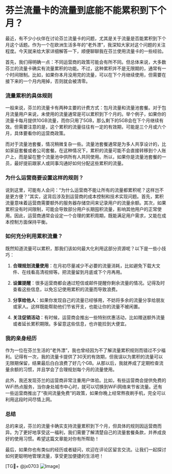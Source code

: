 # 芬兰流量卡的流量到底能不能累积到下个月？

最近，有不少小伙伴在讨论芬兰流量卡的问题，尤其是关于流量是否能累积到下个月这个话题。作为一个在欧洲生活多年的“老外漂”，我深知大家对这个问题的关注程度。今天就来给大家详细解答一下，顺便聊聊我在芬兰使用流量卡的一些经验。

首先，我们得明确一点：不同运营商的政策可能会有所不同。但总体来说，大多数芬兰的流量卡确实有流量累积的功能。不过，这种累积并不是无限期的，通常有一个时间限制。比如，如果你本月没用完的流量，可以在下个月继续使用，但需要在接下来的一个月内用掉，否则就会被清零。

### 流量累积的具体规则

一般来说，芬兰的流量卡有两种主要的计费方式：包月流量和流量池套餐。对于包月流量用户来说，未使用的流量通常是可以累积到下个月的。举个例子，如果你的流量卡每月提供10GB流量，而你只用了5GB，那么剩下的5GB会在下个月继续有效。但需要注意的是，这个累积的流量往往有一定的有效期，可能是三个月或六个月，具体要看你的运营商政策。

而对于流量池套餐，情况稍微复杂一些。流量池套餐通常是为多人共享设计的，比如家庭套餐或者公司套餐。在这种情况下，累积的流量可能不会直接转移到个人账户上，而是留在整个流量池中供所有人共同使用。所以，如果你是流量池套餐的一员，最好提前跟家人或同事沟通好如何分配这些累积的流量。

### 为什么运营商要设置这样的规则？

说到这里，可能有人会问：“为什么运营商不能让所有的流量都累积呢？这样岂不是更方便？”其实，这背后涉及到运营商的成本控制和技术实现问题。首先，累积流量意味着运营商需要额外的服务器存储空间来记录用户的流量余额。其次，如果累积没有时间限制，可能会导致部分用户长期囤积流量，影响其他用户的正常使用。因此，运营商通常会设定一个合理的累积周期，既能满足用户需求，又能在成本控制方面保持平衡。

### 如何充分利用累积流量？

既然知道流量可以累积，那我们该如何最大化利用这部分资源呢？以下是一些小技巧：

1. **合理规划流量使用**：在月初尽量减少不必要的流量消耗，比如避免下载大文件、在线看高清视频等。把流量留到月底或下个月再用。
   
2. **设置提醒**：很多运营商都会通过短信或邮件提醒你剩余流量的情况。记得及时查看这些信息，以免忘记使用累积的流量而导致浪费。

3. **分享给他人**：如果你发现自己的流量已经够用，不妨将多余的流量分享给朋友或家人。这样既能帮助他们节省开支，也能让你的流量不被闲置。

4. **关注促销活动**：有时候，运营商会推出一些特别优惠活动，比如赠送额外流量或者延长累积期限。多留意这些信息，也许能捡到大便宜。

### 我的亲身经历

作为一位在芬兰生活的“老外漂”，我也曾经因为不了解流量累积规则而错过不少福利。记得有一次，我的流量卡提供了30天的有效期，但我误以为累积的流量可以无限期保留，结果最后白白浪费了好几个GB。从那以后，我就养成了定期检查流量余额的习惯，并且学会了合理规划每个月的流量使用。

此外，我还发现芬兰的运营商非常注重用户体验。比如，有些运营商会提供免费的WiFi热点服务，当你身处城市中心时，就可以切换到WiFi网络来节省流量。还有一些运营商推出了“夜间流量免费”的政策，如果你晚上经常熬夜刷手机，完全可以利用这段时间尽情上网。

### 总结

总的来说，芬兰的流量卡确实支持流量累积到下个月，但具体的规则因运营商而异。为了更好地享受这一福利，我们需要了解清楚自己的流量套餐条款，并养成良好的使用习惯。希望这篇文章能对你有所帮助！

最后，如果你也有类似的经历或者疑问，欢迎在评论区留言交流。让我们一起探讨如何更聪明地管理流量，享受更加便捷的生活吧！

[TG💪+ @jx0703 ![Image](https://github.com/user-attachments/assets/dbca1d08-cadb-493c-b0ec-ad6f7a83f270)]